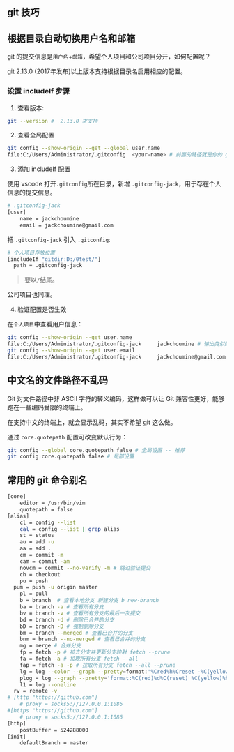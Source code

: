## git 技巧

## 根据目录自动切换用户名和邮箱

git 的提交信息是`用户名`+`邮箱`，希望个人项目和公司项目分开，如何配置呢？

git 2.13.0 (2017年发布)以上版本支持根据目录名启用相应的配置。

### 设置 includeIf 步骤

1. 查看版本:

```bash
git --version #  2.13.0 才支持
```

2. 查看全局配置

```bash
git config --show-origin --get --global user.name
file:C:/Users/Administrator/.gitconfig  <your-name> # 前面的路径就是你的 git 全局配置
```

3. 添加 includeIf 配置

使用 vscode 打开`.gitconfig`所在目录，新增 `.gitconfig-jack`，用于存在个人信息的提交信息。

```bash
# .gitconfig-jack
[user]
	name = jackchoumine
	email = jackchoumine@gmail.com
```

把 `.gitconfig-jack` 引入 `.gitconfig`:

```bash
# 个人项目存放位置
[includeIf "gitdir:D:/0test/"]
  path = .gitconfig-jack
```

> 要以`/`结尾。

公司项目也同理。

4. 验证配置是否生效

在`个人项目`中查看用户信息：

```bash
git config --show-origin --get user.name
file:C:/Users/Administrator/.gitconfig-jack     jackchoumine # 输出类似的信息，说明配置成功
git config --show-origin --get user.email
file:C:/Users/Administrator/.gitconfig-jack     jackchoumine@gmail.com
```

## 中文名的文件路径不乱码

Git 对文件路径中非 ASCII 字符的转义编码，这样做可以让 Git 兼容性更好，能够跑在一些编码受限的终端上。

在支持中文的终端上，就会显示乱码，其实不希望 git 这么做。

通过 `core.quotepath` 配置可改变默认行为：

```bash
git config --global core.quotepath false # 全局设置 -- 推荐
git config core.quotepath false # 局部设置
```

## 常用的 git 命令别名

```bash
[core]
	editor = /usr/bin/vim
	quotepath = false
[alias]
	cl = config --list
	cal = config --list | grep alias
	st = status
	au = add -u
	aa = add .
	cm = commit -m
	cam = commit -am
	novcm = commit --no-verify -m # 跳过验证提交
	ch = checkout
	pu = push
  pum = push -u origin master
	pl = pull
	b = branch  # 查看本地分支 新建分支 b new-branch
	ba = branch -a # 查看所有分支
	bv = branch -v # 查看所有分支的最后一次提交
	bd = branch -d # 删除已合并的分支
	bD = branch -D # 强制删除分支
	bm = branch --merged # 查看已合并的分支
	bnm = branch --no-merged # 查看已合并的分支
	mg = merge # 合并分支
	fp = fetch -p # 拉去分支并更新分支映射 fetch --prune
	fa = fetch -a # 拉取所有分支 fetch --all
	fap = fetch -a -p # 拉取所有分支 fetch --all --prune
	lg = log --color --graph --pretty=format:'%Cred%h%Creset -%C(yellow)%d%Creset %s %Cgreen(%cr) %C(bold blue)<%an>%Creset' --abbrev-commit
	plog = log --graph --pretty='format:%C(red)%d%C(reset) %C(yellow)%h%C(reset) %ar %C(green)%aN%C(reset) %s'
	l1 = log --oneline
  rv = remote -v
# [http "https://github.com"]
	# proxy = socks5://127.0.0.1:1086
#[https "https://github.com"]
	# proxy = socks5://127.0.0.1:1086
[http]
	postBuffer = 524288000
[init]
	defaultBranch = master
```
